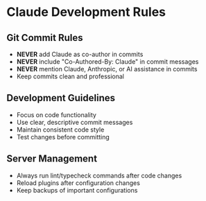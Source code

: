 # Claude Development Rules

## Git Commit Rules
- **NEVER** add Claude as co-author in commits
- **NEVER** include "Co-Authored-By: Claude" in commit messages
- **NEVER** mention Claude, Anthropic, or AI assistance in commits
- Keep commits clean and professional

## Development Guidelines
- Focus on code functionality
- Use clear, descriptive commit messages
- Maintain consistent code style
- Test changes before committing

## Server Management
- Always run lint/typecheck commands after code changes
- Reload plugins after configuration changes
- Keep backups of important configurations
